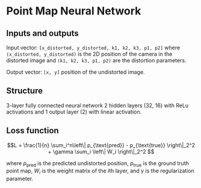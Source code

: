 # Point Map Neural Network

## Inputs and outputs

Input vector: `[x_distorted, y_distorted, k1, k2, k3, p1, p2]` where `(x_distorted, y_distorted)` is the 2D position of the camera in the distorted image and `(k1, k2, k3, p1, p2)` are the distortion parameters.

Output vector: `[x, y]` position of the undistorted image.

## Structure

3-layer fully connected neural network 2 hidden layers (32, 16) with ReLu activations and 1 output layer (2) with linear activation.

## Loss function

$$L = \frac{1}{n} \sum_i^n\left\| p_{\text{pred}} - p_{\text{true}} \right\|_2^2 + \gamma \sum_i \left\| W_i \right\|_2^2 $$

where $p_{\text{pred}}$ is the predicted undistorted position, $p_{\text{true}}$ is the ground truth point map, $W_i$ is the weight matrix of the $i$th layer, and $\gamma$ is the regularization parameter.


